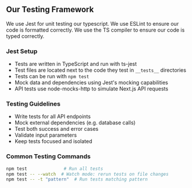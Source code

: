 ## Our Testing Framework
We use Jest for unit testing our typescript.
We use ESLint to ensure our code is formatted correctly.
We use the TS compiler to ensure our code is typed correctly.

### Jest Setup
- Tests are written in TypeScript and run with ts-jest
- Test files are located next to the code they test in `__tests__` directories
- Tests can be run with `npm test`
- Mock data and dependencies using Jest's mocking capabilities
- API tests use node-mocks-http to simulate Next.js API requests

### Testing Guidelines
- Write tests for all API endpoints
- Mock external dependencies (e.g. database calls)
- Test both success and error cases
- Validate input parameters
- Keep tests focused and isolated

### Common Testing Commands
```bash
npm test              # Run all tests
npm test -- --watch  # Watch mode: rerun tests on file changes
npm test -- -t "pattern"  # Run tests matching pattern
```